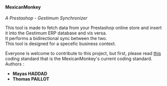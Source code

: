 <h4>MexicanMonkey</h4>
<i>A Prestashop - Gestimum Synchronizer</i><br/>
<p>This tool is made to fetch data from your Prestashop online store and insert it into the Gestimum ERP database and vis versa.<br/> It performs a bidirectional sync between the two.<br/>
This tool is designed for a specefic business context.</p>
<p>Everyone is welcome to contribute to this project, but first, please read <a href="http://pear.php.net/manual/en/standards.php">this</a> coding standard that is the MexicanMonkey's current coding standard.<br</p>
Authors : 
<ul>
<li><strong>Mayas HADDAD</strong></li>
<li><strong>Thomas PAILLOT</strong></li>
</ul>
